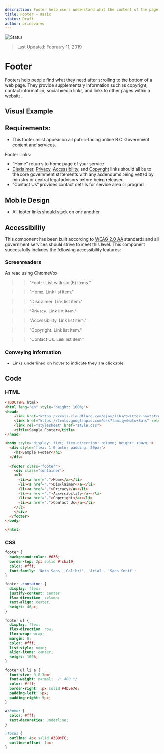 ```yaml
---
description: Footer help users understand what the content of the page is about and provides a quick, organized way to reach the main sections of a website.
title: Footer - Basic
status: Draft
author: orinevares
---
```


![Status](https://img.shields.io/badge/Recommended-Draft-orange.svg)
> Last Updated: February 11, 2019

# Footer
Footers help people find what they need after scrolling to the bottom of a web page. They provide supplementary information such as copyright, contact information, social media links, and links to other pages within a website.

## Visual Example

<component-preview path="components/footer/sample.html" height="200px" width="800px"> </component-preview>

## Requirements:
* This footer must appear on all public-facing online B.C. Government content and services.

Footer Links:
* “Home” returns to home page of your service
* [Disclaimer](https://www2.gov.bc.ca/gov/content/home/disclaimer), [Privacy](https://www2.gov.bc.ca/gov/content/home/privacy), [Accessibility](https://www2.gov.bc.ca/gov/content/home/accessibility), and [Copyright](https://www2.gov.bc.ca/gov/content/home/copyright) links should all be to the core government statements with any addendums being vetted by ministry or central legal advisors before being released. 
* “Contact Us” provides contact details for service area or program.

## Mobile Design
* All footer links should stack on one another

## Accessibility
This component has been built according to [WCAG 2.0 AA](https://www.w3.org/TR/WCAG20/) standards and all government services should strive to meet this level.  This component successfully includes the following accessibility features:

### Screenreaders
As read using ChromeVox

> > "Footer List with six (6) items."

> > "Home. Link list item."

> > "Disclaimer. Link list item."

> > "Privacy. Link list item."

> > "Accessibility. Link list item."

> > "Copyright. Link list item."

> > "Contact Us. Link list item."

### Conveying Information
* Links underlined on hover to indicate they are clickable

## Code

### HTML

```html
<!DOCTYPE html>
<html lang="en" style="height: 100%;">
<head>
    <link href="https://cdnjs.cloudflare.com/ajax/libs/twitter-bootstrap/4.1.3/css/bootstrap-reboot.min.css" rel="stylesheet">
    <link href="https://fonts.googleapis.com/css?family=Noto+Sans" rel="stylesheet">
    <link rel="stylesheet" href="style.css">
    <title>Sample Footer</title>
</head>

<body style="display: flex; flex-direction: column; height: 100vh;">
  <div style="flex: 1 0 auto; padding: 20px;">
    <h1>Sample Footer</h1>
  </div>
  
  <footer class="footer">
    <div class="container">
    <ul>
      <li><a href=".">Home</a></li>
      <li><a href=".">Disclaimer</a></li>
      <li><a href=".">Privacy</a></li>
      <li><a href=".">Accessibility</a></li>
      <li><a href=".">Copyright</a></li>
      <li><a href=".">Contact Us</a></li>
    </ul>
    </div>
  </footer>
</body>

</html>
```
    
### CSS

```css
footer {
  background-color: #036;
  border-top: 2px solid #fcba19;
  color: #fff;
  font-family: 'Noto Sans','Calibri', 'Arial', 'Sans Serif'; 
}

footer .container {
  display: flex;
  justify-content: center;
  flex-direction: column;
  text-align: center;
  height: 46px;
}

footer ul {
  display: flex;
  flex-direction: row;
  flex-wrap: wrap;
  margin: 0;
  color: #fff;
  list-style: none;
  align-items: center;
  height: 100%;
}

footer ul li a {
  font-size: 0.813em;
  font-weight: normal;  /* 400 */
  color: #fff;
  border-right: 1px solid #4b5e7e;
  padding-left: 5px;
  padding-right: 5px;
}

a:hover {
  color: #fff;
  text-decoration: underline;
}

:focus {
  outline: 4px solid #3B99FC;
  outline-offset: 1px;
}
```
